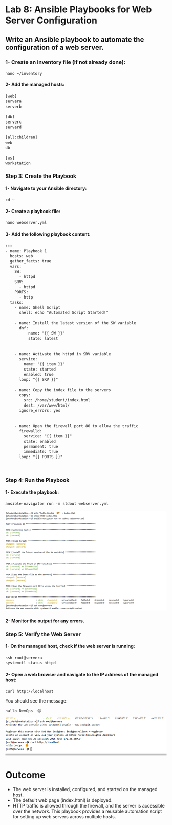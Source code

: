 #  Lab 8: Ansible Playbooks for Web Server Configuration  
## Write an Ansible playbook to automate the configuration of a web server.


### 1- Create an inventory file (if not already done):
```
nano ~/inventory
```
#### 2- Add the managed hosts:
```
[web]
servera
serverb

[db]
serverc
serverd

[all:children]
web
db

[ws]
workstation

```
### Step 3: Create the Playbook
#### 1- Navigate to your Ansible directory:
```
cd ~
```
#### 2- Create a playbook file:
```
nano webserver.yml
```
#### 3- Add the following playbook content:
```
---
- name: Playbook 1
  hosts: web
  gather_facts: true
  vars:
    SW:
      - httpd
    SRV:
      - httpd
    PORTS:
      - http
  tasks:
    - name: Shell Script 
      shell: echo "Automated Script Started!"
    
    - name: Install the latest version of the SW variable
      dnf:
          name: "{{ SW }}"
          state: latest
    
  
    - name: Activate the httpd in SRV variable
      service:
        name: "{{ item }}"
        state: started
        enabled: true
      loop: "{{ SRV }}"

    - name: Copy the index file to the servers
      copy:
        src: /home/student/index.html
        dest: /var/www/html/
      ignore_errors: yes


    - name: Open the firewall port 80 to allow the traffic
      firewalld:
        service: "{{ item }}"
        state: enabled
        permanent: true
        immediate: true
      loop: "{{ PORTS }}"



```
### Step 4: Run the Playbook
#### 1- Execute the playbook:
```
ansible-navigator run -m stdout webserver.yml 
```
![Architectire](./1.png)

#### 2- Monitor the output for any errors.
### Step 5: Verify the Web Server
#### 1- On the managed host, check if the web server is running:
```
ssh root@servera
systemctl status httpd     
```
#### 2- Open a web browser and navigate to the IP address of the managed host:
```
curl http://localhost
```
You should see the message:
```
hallo DevOps  😊 
```
![Architectire](./2.png)

# Outcome
- The web server is installed, configured, and started on the managed host.
- The default web page (index.html) is deployed.
- HTTP traffic is allowed through the firewall, and the server is accessible over the network.
This playbook provides a reusable automation script for setting up web servers across multiple hosts.


